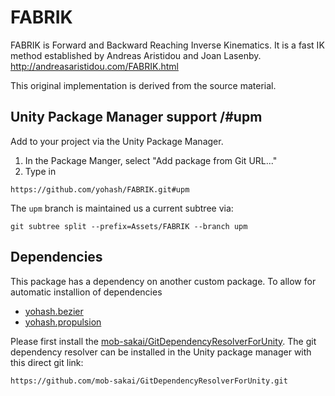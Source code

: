 # FABRIK

FABRIK is Forward and Backward Reaching Inverse Kinematics. It is a fast IK method established by Andreas Aristidou and Joan Lasenby. 
http://andreasaristidou.com/FABRIK.html

This original implementation is derived from the source material.

## Unity Package Manager support /#upm

Add to your project via the Unity Package Manager. 
1. In the Package Manger, select "Add package from Git URL..."
2. Type in 
```
https://github.com/yohash/FABRIK.git#upm
```

The `upm` branch is maintained us a current subtree via:
```
git subtree split --prefix=Assets/FABRIK --branch upm
```

## Dependencies

This package has a dependency on another custom package. To allow for automatic installion of dependencies
- [yohash.bezier](https://github.com/yohash/Bezier)
- [yohash.propulsion](https://github.com/yohash/Propulsion)

Please first install the [mob-sakai/GitDependencyResolverForUnity](https://github.com/mob-sakai/GitDependencyResolverForUnity). The git dependency resolver can be installed in the Unity package manager with this direct git link:
```
https://github.com/mob-sakai/GitDependencyResolverForUnity.git
```

